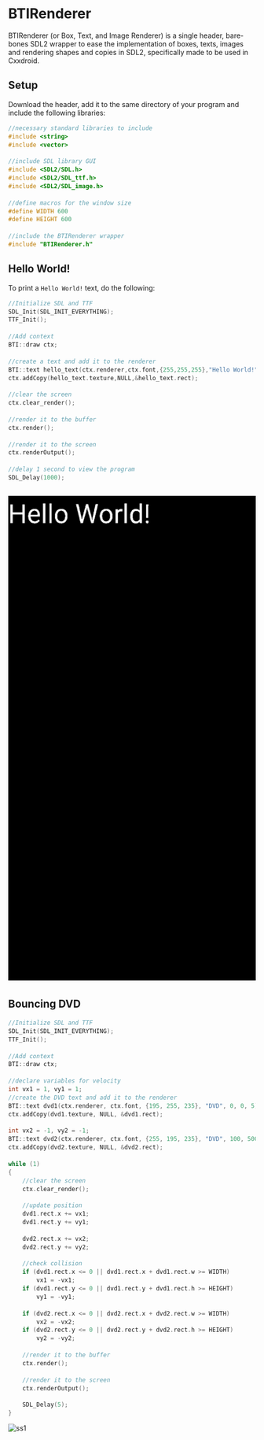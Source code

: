 # BTIRenderer
BTIRenderer (or Box, Text, and Image Renderer) is a single header, bare-bones SDL2 wrapper to ease the implementation of boxes, texts, images and rendering shapes and copies in SDL2, specifically made to be used in Cxxdroid.
## Setup
Download the header, add it to the same directory of your program and include the following libraries:
```cpp
//necessary standard libraries to include
#include <string>
#include <vector>

//include SDL library GUI
#include <SDL2/SDL.h>
#include <SDL2/SDL_ttf.h>
#include <SDL2/SDL_image.h>

//define macros for the window size
#define WIDTH 600
#define HEIGHT 600

//include the BTIRenderer wrapper
#include "BTIRenderer.h"
```

## Hello World!
To print a `Hello World!` text, do the following:
```cpp
//Initialize SDL and TTF
SDL_Init(SDL_INIT_EVERYTHING);
TTF_Init();
	
//Add context
BTI::draw ctx;
	
//create a text and add it to the renderer
BTI::text hello_text(ctx.renderer,ctx.font,{255,255,255},"Hello World!",0,0,3);
ctx.addCopy(hello_text.texture,NULL,&hello_text.rect);
	
//clear the screen
ctx.clear_render();
	
//render it to the buffer
ctx.render();
	
//render it to the screen
ctx.renderOutput();
	
//delay 1 second to view the program
SDL_Delay(1000);

```
![ss0](https://github.com/vonnogadas/BTIRenderer/raw/main/Untitled131_20230220223512.png)
---
## Bouncing DVD
```cpp
//Initialize SDL and TTF
SDL_Init(SDL_INIT_EVERYTHING);
TTF_Init();

//Add context
BTI::draw ctx;

//declare variables for velocity
int vx1 = 1, vy1 = 1;
//create the DVD text and add it to the renderer
BTI::text dvd1(ctx.renderer, ctx.font, {195, 255, 235}, "DVD", 0, 0, 5);
ctx.addCopy(dvd1.texture, NULL, &dvd1.rect);

int vx2 = -1, vy2 = -1;	
BTI::text dvd2(ctx.renderer, ctx.font, {255, 195, 235}, "DVD", 100, 500, 5);
ctx.addCopy(dvd2.texture, NULL, &dvd2.rect);

while (1)
{
	//clear the screen
	ctx.clear_render();

	//update position
	dvd1.rect.x += vx1;
	dvd1.rect.y += vy1;

	dvd2.rect.x += vx2;
	dvd2.rect.y += vy2;

	//check collision
	if (dvd1.rect.x <= 0 || dvd1.rect.x + dvd1.rect.w >= WIDTH)
		vx1 = -vx1;
	if (dvd1.rect.y <= 0 || dvd1.rect.y + dvd1.rect.h >= HEIGHT)
		vy1 = -vy1;

	if (dvd2.rect.x <= 0 || dvd2.rect.x + dvd2.rect.w >= WIDTH)
		vx2 = -vx2;
	if (dvd2.rect.y <= 0 || dvd2.rect.y + dvd2.rect.h >= HEIGHT)
		vy2 = -vy2;

	//render it to the buffer
	ctx.render();

	//render it to the screen
	ctx.renderOutput();

	SDL_Delay(5);
}
```
![ss1](https://github.com/vonnogadas/BTIRenderer/raw/main/ezgif.com-gif-to-mp4.gif)
